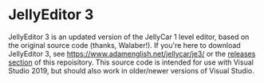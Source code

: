 # JellyEditor 3
JellyEditor 3 is an updated version of the JellyCar 1 level editor, based on the original source code (thanks, Walaber!).
If you're here to download JellyEditor 3, see https://www.adamenglish.net/jellycar/je3/ or the [releases section](https://github.com/ThatDumbPan/JellyEditor3/releases/) of this repoisitory.
This source code is intended for use with Visual Studio 2019, but should also work in older/newer versions of Visual Studio.
